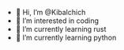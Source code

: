 - 👋 Hi, I’m @Kibalchich
- 👀 I’m interested in coding
- 🌱 I’m currently learning rust
- 🌱 I’m currently learning python
<!---
Kibalchich/Kibalchich is a ✨ special ✨ repository because its `README.md` (this file) appears on your GitHub profile.
You can click the Preview link to take a look at your changes.
--->
